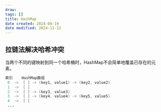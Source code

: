 ```yaml
---
draw:
tags: []
title: HashMap
date created: 2024-08-19
date modified: 2024-11-12
---
```


## 拉链法解决哈希冲突

 当两个不同的键映射到同一个哈希桶时，HashMap不会简单地覆盖已存在的元素。

```Java
索引    HashMap数组
 0  ->  [ ] -> (key1, value1) -> (key2, value2)
 1  ->  [ ]
 2  ->  [ ] -> (key3, value3)
 3  ->  [ ] -> (key4, value4) -> (key5, value5)
 4  ->  [ ]
 ...
```
